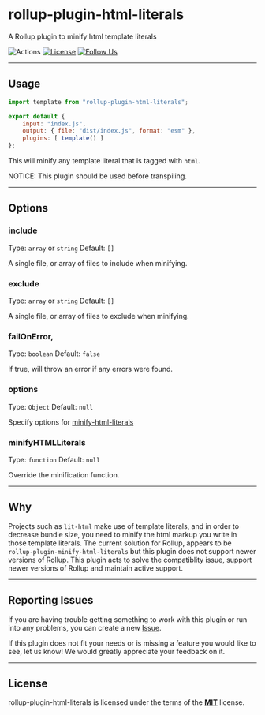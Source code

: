 # rollup-plugin-html-literals
A Rollup plugin to minify html template literals

![Actions](https://github.com/jleeson/rollup-plugin-html-literals/workflows/build/badge.svg)
[![License](https://img.shields.io/badge/license-MIT-blue.svg)](https://github.com/jleeson/rollup-plugin-html-literals/blob/master/LICENSE)
[![Follow Us](https://img.shields.io/badge/follow-on%20twitter-4AA1EC.svg)](https://twitter.com/jleesons)

---

## Usage

```js
import template from "rollup-plugin-html-literals";

export default {
    input: "index.js",
    output: { file: "dist/index.js", format: "esm" },
    plugins: [ template() ]
};
```

This will minify any template literal that is tagged with `html`.

NOTICE: This plugin should be used before transpiling.

---

## Options

### include

Type: `array` or `string`
Default: `[]`

A single file, or array of files to include when minifying.

### exclude

Type: `array` or `string`
Default: `[]`

A single file, or array of files to exclude when minifying.

### failOnError,

Type: `boolean`
Default: `false`

If true, will throw an error if any errors were found.

### options

Type: `Object`
Default: `null`

Specify options for [minify-html-literals](https://www.npmjs.com/package/minify-html-literals)

### minifyHTMLLiterals

Type: `function`
Default: `null`

Override the minification function.

---

## Why

Projects such as `lit-html` make use of template literals, and in order to decrease bundle size,
you need to minify the html markup you write in those template literals. The current solution for Rollup, appears to be
`rollup-plugin-minify-html-literals` but this plugin does not support newer versions of Rollup.
This plugin acts to solve the compatiblity issue, support newer versions of Rollup and maintain active support.

---

## Reporting Issues

If you are having trouble getting something to work with this plugin or run into any problems, you can create a new [Issue](https://github.com/jleeson/rollup-plugin-html-literals/issues).

If this plugin does not fit your needs or is missing a feature you would like to see, let us know! We would greatly appreciate your feedback on it.

---

## License

rollup-plugin-html-literals is licensed under the terms of the [**MIT**](https://github.com/jleeson/rollup-plugin-html-literals/blob/master/LICENSE) license.

